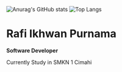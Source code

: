 ![Anurag's GitHub stats](https://github-readme-stats.vercel.app/api?username=rafiikhwan&show_icons=true&text_color=FFF4F4&icon_color=aaa&title_color=F7E6C4&border_color=0D1117&theme=transparent) 
![Top Langs](https://github-readme-stats.vercel.app/api/top-langs/?username=rafiikhwan&show_icons=true&text_color=FFF4F4&icon_color=D30371&title_color=F7E6C4&layout=compact&border_color=0D1117&theme=transparent)
<br>

# Rafi Ikhwan Purnama

<b>Software Developer</b>
<p>Currently Study in SMKN 1 Cimahi</p>
